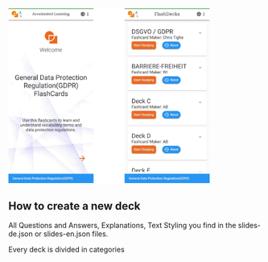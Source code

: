<div align=left>
<img width="400" src="./images/homeFlash-1.jpg" />
</div>


## How to create a new deck  

All Questions and Answers, Explanations, Text Styling you find in the slides-de.json or slides-en.json files.  

Every deck is divided in categories




